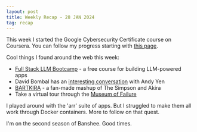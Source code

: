 ```yaml
---
layout: post
title: Weekly Recap - 28 JAN 2024
tag: recap
---
```

This week I started the Google Cybersecurity Certificate course on Coursera. You can follow my progress starting with [this page](https://1dgk.github.io/2024/01/25/google-cyber-certificate.html).

Cool things I found around the web this week:
- [Full Stack LLM Bootcamp](https://fullstackdeeplearning.com/llm-bootcamp/) - a free course for building LLM-powered apps
- David Bombal has an [interesting conversation](https://www.youtube.com/watch?v=acWkkLaEsrU) with Andy Yen 
- [BARTKIRA](http://www.bartkira.com/) - a fan-made mashup of The Simpson and Akira
- Take a virtual tour through the [Museum of Failure](https://collection.museumoffailure.com/)

I played around with the 'arr' suite of apps. But I struggled to make them all work through Docker containers. More to follow on that quest.

I'm on the second season of Banshee. Good times.